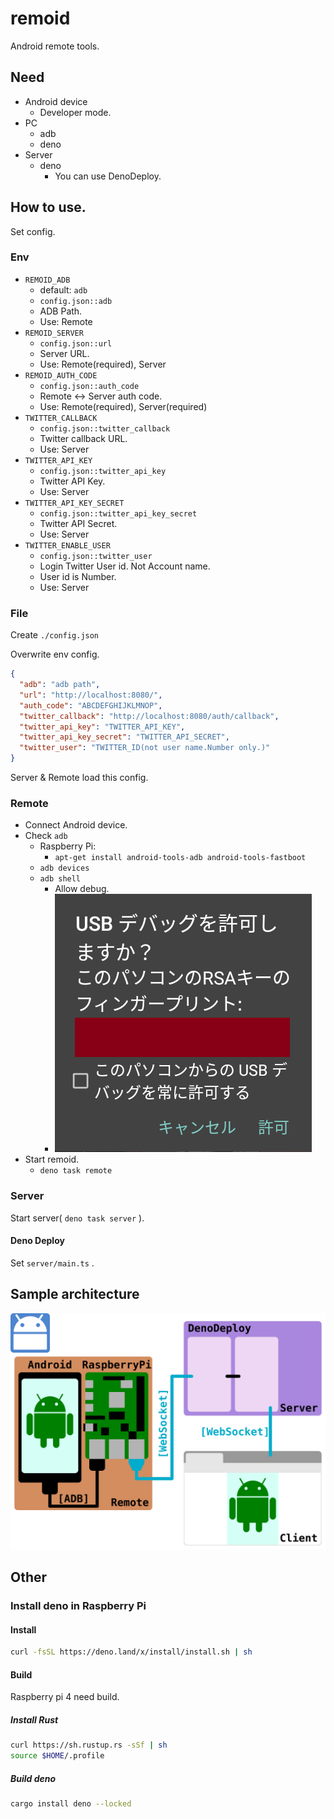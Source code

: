 # remoid

Android remote tools.

## Need

* Android device
  * Developer mode.
* PC
  * adb
  * deno
* Server
  * deno
    * You can use DenoDeploy.

## How to use.

Set config.

### Env

* `REMOID_ADB`
  * default: `adb`
  * `config.json::adb`
  * ADB Path.
  * Use: Remote
* `REMOID_SERVER`
  * `config.json::url`
  * Server URL.
  * Use: Remote(required), Server
* `REMOID_AUTH_CODE`
  * `config.json::auth_code`
  * Remote <-> Server auth code.
  * Use: Remote(required), Server(required)
* `TWITTER_CALLBACK`
  * `config.json::twitter_callback`
  * Twitter callback URL.
  * Use: Server
* `TWITTER_API_KEY`
  * `config.json::twitter_api_key`
  * Twitter API Key.
  * Use: Server
* `TWITTER_API_KEY_SECRET`
  * `config.json::twitter_api_key_secret`
  * Twitter API Secret.
  * Use: Server
* `TWITTER_ENABLE_USER`
  * `config.json::twitter_user`
  * Login Twitter User id. Not Account name.
  * User id is Number.
  * Use: Server

### File

Create `./config.json`

Overwrite env config.

```json
{
  "adb": "adb path",
  "url": "http://localhost:8080/",
  "auth_code": "ABCDEFGHIJKLMNOP",
  "twitter_callback": "http://localhost:8080/auth/callback",
  "twitter_api_key": "TWITTER_API_KEY",
  "twitter_api_key_secret": "TWITTER_API_SECRET",
  "twitter_user": "TWITTER_ID(not user name.Number only.)"
}
```

Server & Remote load this config.

### Remote

* Connect Android device.
* Check `adb`
  * Raspberry Pi:
    * `apt-get install android-tools-adb android-tools-fastboot`
  * `adb devices`
  * `adb shell`
    * Allow debug.
    * ![Allow debug](allow_debug.png)
* Start remoid.
  * `deno task remote`

### Server

Start server( `deno task server` ).

#### Deno Deploy

Set `server/main.ts` .

## Sample architecture

![Sample](architecture.svg)

## Other

### Install deno in Raspberry Pi

#### Install

```sh
curl -fsSL https://deno.land/x/install/install.sh | sh
```

#### Build

Raspberry pi 4 need build.

##### Install Rust

```sh
curl https://sh.rustup.rs -sSf | sh
source $HOME/.profile
```

##### Build deno

```sh
cargo install deno --locked
```
